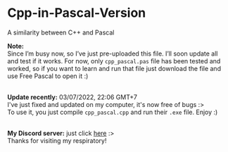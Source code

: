 # Cpp-in-Pascal-Version
 A similarity between C++ and Pascal <br />

**Note:** <br />
Since I’m busy now, so I’ve just pre-uploaded this file. I’ll soon update all and test if it works. For now, only `cpp_pascal.pas` file has been tested and worked, so if you want to learn and run that file just download the file and use Free Pascal to open it :) <br /><br />

**Update recently:** 03/07/2022, 22:06 GMT+7 <br />
I've just fixed and updated on my computer, it's now free of bugs :> <br />
To use it, you just compile `cpp_pascal.cpp` and run their `.exe` file. Enjoy :) <br /><br />

**My Discord server:** just click [here](https://discord.gg/harshfeudal) :> <br />
Thanks for visiting my respiratory!
